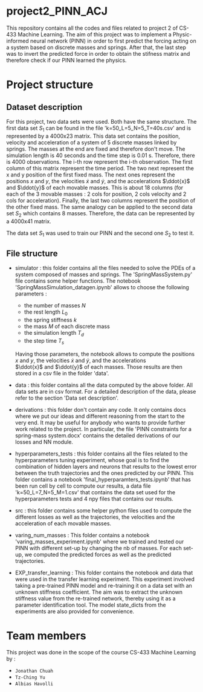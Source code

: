 # project2_PINN_ACJ

This repository contains all the codes and files related to project 2 of CS-433 Machine Learning. The aim of this project was to implement a Physic-informed neural network (PINN) in order to first predict the forcing acting on a system based on discrete masses and springs. After that, the last step was to invert the predicted force in order to obtain the stifness matrix and therefore check if our PINN learned the physics.

# Project structure

## Dataset description
For this project, two data sets were used. Both have the same structure. The first data set $S_{1}$ can be found in the file 'k=50_L=5_N=5_T=40s.csv' and is represented by a 4000x23 matrix. This data set contains the position, velocity and acceleration of a system of 5 discrete masses linked by springs. The masses at the end are fixed and therefore don't move. The simulation length is 40 seconds and the time step is 0.01 s. Therefore, there is 4000 observations. The i-th row represent the i-th observation. The first column of this matrix represent the time period. The two next represent the x and y position of the first fixed mass. The next ones represent  the positions $x$ and $y$, the velocities $\dot{x}$ and $\dot{y}$, and the accelerations $\ddot{x}$ and $\ddot{y}$ of each movable masses. This is about 18 columns (for each of the 3 movable masses : 2 cols for position, 2 cols velocity and 2 cols for acceleration). Finally, the last two columns represent the position of the other fixed mass. The same analogy can be applied to the second data set $S_{2}$ which contains 8 masses. Therefore, the data can be represented by a 4000x41 matrix.

The data set $S_{1}$ was used to train our PINN and the second one $S_{2}$ to test it.


## File structure
- simulator : this folder contains all the files needed to solve the PDEs of a system composed of masses and springs. The 'SpringMassSystem.py' file contains some helper functions. The notebook 'SpringMassSimulation_datagen.ipynb' allows to choose the following parameters :
     - the number of masses $N$
     - the rest length $L_{0}$
     - the spring stiffness $k$
     - the mass $M$ of each discrete mass
     - the simulation length $T_{d}$
     - the step time $T_{s}$

     Having those parameters, the notebook allows to compute the positions $x$ and $y$, the velocities $\dot{x}$ and $\dot{y}$, and the accelerations  
     $\ddot{x}$ and $\ddot{y}$ of each masses. Those results are then stored in a csv file in the folder 'data'.

- data : this folder contains all the data computed by the above folder. All data sets are in csv format. For a detailed description of the data, please refer to the section 'Data set description'.

- derivations : this folder don't contain any code. It only contains docs where we put our ideas and different reasoning from the start to the very end. It may be useful for anybody who wants to provide further work related to the project. In particular, the file 'PINN constraints for a spring-mass system.docx' contains the detailed derivations of our losses and NN module.

- hyperparameters_tests : this folder contains all the files related to the hyperparameters tuning experiment, whose goal is to find the combination of hidden layers and neurons that results to the lowest error between the truth trajectories and the ones predicted by our PINN. This folder contains a notebook 'final_hyperparamters_tests.ipynb' that has been run cell by cell to compute our results, a data file 'k=50_L=7_N=5_M=1.csv' that contains the data set used for the hyperparameters tests and 4 npy files that contains our results.

- src : this folder contains some helper python files used to compute the different losses as well as the trajectories, the velocities and the acceleration of each movable masses.

- varing_num_masses : This folder contains a notebook 'varing_masses_experiment.ipynb' where we trained and tested our PINN with different set-up by changing the nb of masses. For each set-up, we computed the predicted forces as well as the predicted trajectories.

- EXP_transfer_learning : This folder contains the notebook and data that were used in the transfer learning experiment. This experiment involved taking a pre-trained PINN model and re-training it on a data set with an unknown stiffness coefficient. The aim was to extract the unknown stiffness value from the re-trained network, thereby using it as a parameter identification tool. The model state_dicts from the experiments are also provided for convenience.

# Team members
This project was done in the scope of the course CS-433 Machine Learning by :
*   `Jonathan Chuah`
*   `Tz-Ching Yu`
*   `Albias Havolli `
